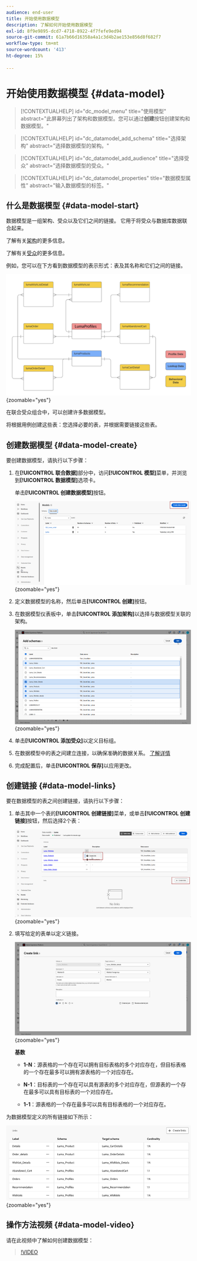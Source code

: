 ```yaml
---
audience: end-user
title: 开始使用数据模型
description: 了解如何开始使用数据模型
exl-id: 8f9e9895-dcd7-4718-8922-4f7fefe9ed94
source-git-commit: 61a7b66d16358a4a1c3d4b2ae153e856d8f682f7
workflow-type: tm+mt
source-wordcount: '413'
ht-degree: 15%

---
```


# 开始使用数据模型 {#data-model}

>[!CONTEXTUALHELP]
>id="dc_model_menu"
>title="使用模型"
>abstract="此屏幕列出了架构和数据模型。您可以通过&#x200B;**创建**&#x200B;按钮创建架构和数据模型。"

>[!CONTEXTUALHELP]
>id="dc_datamodel_add_schema"
>title="选择架构"
>abstract="选择数据模型的架构。"


>[!CONTEXTUALHELP]
>id="dc_datamodel_add_audience"
>title="选择受众"
>abstract="选择数据模型的受众。"

>[!CONTEXTUALHELP]
>id="dc_datamodel_properties"
>title="数据模型属性"
>abstract="输入数据模型的标签。"


## 什么是数据模型 {#data-model-start}

数据模型是一组架构、受众以及它们之间的链接。 它用于将受众与数据库数据联合起来。

了解有关[架构](../customer/schemas.md#schema-start)的更多信息。

了解有关[受众](../start/audiences.md)的更多信息。

例如，您可以在下方看到数据模型的表示形式：表及其名称和它们之间的链接。

![](assets/datamodel.png){zoomable="yes"}

在联合受众组合中，可以创建许多数据模型。

将根据用例创建这些表：您选择必要的表，并根据需要链接这些表。

## 创建数据模型 {#data-model-create}

要创建数据模型，请执行以下步骤：

1. 在&#x200B;**[!UICONTROL 联合数据]**&#x200B;部分中，访问&#x200B;**[!UICONTROL 模型]**&#x200B;菜单，并浏览到&#x200B;**[!UICONTROL 数据模型]**&#x200B;选项卡。

   单击&#x200B;**[!UICONTROL 创建数据模型]**&#x200B;按钮。

   ![](assets/datamodel_create.png){zoomable="yes"}

1. 定义数据模型的名称，然后单击&#x200B;**[!UICONTROL 创建]**&#x200B;按钮。

1. 在数据模型仪表板中，单击&#x200B;**[!UICONTROL 添加架构]**&#x200B;以选择与数据模型关联的架构。

   ![](assets/datamodel_schemas.png){zoomable="yes"}

1. 单击&#x200B;**[!UICONTROL 添加受众]**&#x200B;以定义目标组。

1. 在数据模型中的表之间建立连接，以确保准确的数据关系。 [了解详情](#data-model-links)

1. 完成配置后，单击&#x200B;**[!UICONTROL 保存]**&#x200B;以应用更改。

## 创建链接 {#data-model-links}

要在数据模型的表之间创建链接，请执行以下步骤：

1. 单击其中一个表的&#x200B;**[!UICONTROL 创建链接]**&#x200B;菜单，或单击&#x200B;**[!UICONTROL 创建链接]**&#x200B;按钮，然后选择2个表：

   ![](assets/datamodel_createlinks.png){zoomable="yes"}

1. 填写给定的表单以定义链接。

   ![](assets/datamodel_link.png){zoomable="yes"}

   **基数**

   * **1-N**：源表格的一个存在可以拥有目标表格的多个对应存在，但目标表格的一个存在最多可以拥有源表格的一个对应存在。

   * **N-1**：目标表的一个存在可以具有源表的多个对应存在，但源表的一个存在最多可以具有目标表的一个对应存在。

   * **1-1**：源表格的一个存在最多可以具有目标表格的一个对应存在。

为数据模型定义的所有链接如下所示：

![](assets/datamodel_alllinks.png){zoomable="yes"}

## 操作方法视频 {#data-model-video}

请在此视频中了解如何创建数据模型：

>[!VIDEO](https://video.tv.adobe.com/v/3432020)
